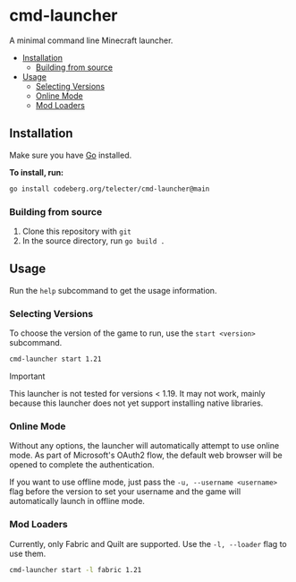 # cmd-launcher

A minimal command line Minecraft launcher.

- [Installation](#installation)
  - [Building from source](#building-from-source)
- [Usage](#usage)
  - [Selecting Versions](#selecting-versions)
  - [Online Mode](#online-mode)
  - [Mod Loaders](#mod-loaders)

## Installation
Make sure you have [Go](https://go.dev) installed.

**To install, run:**
```sh
go install codeberg.org/telecter/cmd-launcher@main
```
### Building from source

1. Clone this repository with `git`
2. In the source directory, run `go build .`


## Usage
Run the `help` subcommand to get the usage information.

### Selecting Versions

To choose the version of the game to run, use the `start <version>` subcommand.

```sh
cmd-launcher start 1.21
```

> [!IMPORTANT]
> This launcher is not tested for versions < 1.19. It may not work,
> mainly because this launcher does not yet support installing native libraries.

### Online Mode
Without any options, the launcher will automatically attempt to use online mode.
As part of Microsoft's OAuth2 flow, the default web browser will be opened to complete the authentication.

If you want to use offline mode, just pass the `-u, --username <username>` flag before the version
to set your username and the game will automatically launch in offline mode.

### Mod Loaders

Currently, only Fabric and Quilt are supported. Use the `-l, --loader` flag to use them.

```sh
cmd-launcher start -l fabric 1.21
```

